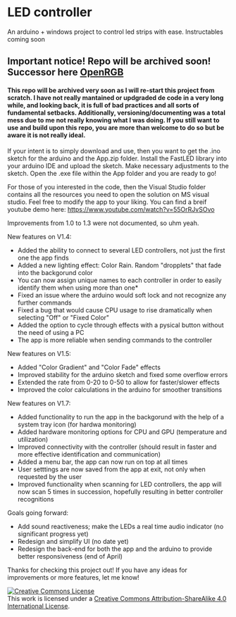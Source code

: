 # LED controller
An arduino + windows project to control led strips with ease. Instructables coming soon

## Important notice! Repo will be archived soon! Successor here [OpenRGB](https://github.com/Dany-Boy55/OpenRGB)
#### This repo will be archived very soon as I will re-start this project from scratch. I have not really mantained or updgraded de code in a very long while, and looking back, it is full of bad practices and all sorts of fundamental setbacks. Additionally, versioning/documenting was a total mess due to me not really knowing what I was doing. If you still want to use and build upon this repo, you are more than welcome  to do so but be aware it is not really ideal. 

If your intent is to simply download and use, then you want to get the .ino sketch for the arduino and the App.zip folder. 
Install the FastLED library into your arduino IDE and upload the sketch. Make necessary adjustments to the sketch.
Open the .exe file within the App folder and you are ready to go!

For those of you interested in the code, then the Visual Studio folder contains all the resources you need to open the solution on MS visual studio. Feel free to modify the app to your liking. You can find a breif youtube demo here: https://www.youtube.com/watch?v=55OrRJvSOvo

Improvements from 1.0 to 1.3 were not documented, so uhm yeah. 

New features on V1.4:                                                                                                 
* Added the ability to connect to several LED controllers, not just the first one the app finds
* Added a new lighting effect: Color Rain. Random "dropplets" that fade into the backgorund color
* You can now assign unique names to each controller in order to easily identify them when using more than one*
* Fixed an issue where the arduino would soft lock and not recognize any further commands
* Fixed a bug that would cause CPU usage to rise dramatically when selecting "Off" or "Fixed Color"
* Added the option to cycle through effects with a pysical button without the need of using a PC
* The app is more reliable when sending commands to the controller

New features on V1.5:
* Added "Color Gradient" and "Color Fade" effects
* Improved stability for the arduino sketch and fixed some overflow errors
* Extended the rate from 0-20 to 0-50 to allow for faster/slower effects
* Improved the color calculations in the arduino for smoother transitions

New features on V1.7:
* Added functionality to run the app in the backgorund with the help of a system tray icon (for hardwa monitoring)
* Added hardware monitoring options for CPU and GPU (temperature and utilization)
* Improved connectivity with the controller (should result in faster and more effective identification and communication)
* Added a menu bar, the app can now run on top at all times
* User setttings are now saved from the app at exit, not only when requested by the user
* Improved functionality when scanning for LED controllers, the app will now scan 5 times in succession, hopefully resulting in better controller recognitions

Goals going forward:
* Add sound reactiveness; make the LEDs a real time audio indicator (no significant progress yet)
* Redesign and simplify UI (no date yet)
* Redesign the back-end for both the app and the arduino to provide better responsiveness (end of April)

Thanks for checking this project out! If you have any ideas for improvements or more features, let me know!

<a rel="license" href="http://creativecommons.org/licenses/by-sa/4.0/"><img alt="Creative Commons License" style="border-width:0" src="https://i.creativecommons.org/l/by-sa/4.0/88x31.png" /></a><br />This work is licensed under a <a rel="license" href="http://creativecommons.org/licenses/by-sa/4.0/">Creative Commons Attribution-ShareAlike 4.0 International License</a>.
